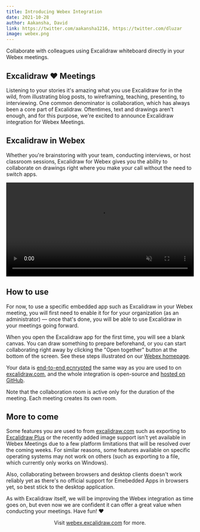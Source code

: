 ```yaml
---
title: Introducing Webex Integration
date: 2021-10-28
author: Aakansha, David
link: https://twitter.com/aakansha1216, https://twitter.com/dluzar
image: webex.png
---
```


Collaborate with colleagues using Excalidraw whiteboard directly in your Webex meetings.

<!-- end -->

## Excalidraw ❤️ Meetings

Listening to your stories it's amazing what you use Excalidraw for in the wild, from illustrating blog posts, to wireframing, teaching, presenting, to interviewing. One common denominator is collaboration, which has always been a core part of Excalidraw. Oftentimes, text and drawings aren't enough, and for this purpose, we're excited to announce Excalidraw integration for Webex Meetings.

## Excalidraw in Webex

Whether you're brainstoring with your team, conducting interviews, or host classroom sessions, Excalidraw for Webex gives you the ability to collaborate on drawings right where you make your call without the need to switch apps.

<video src="./webex-blog-promo.mp4" autoplay playsinline loop muted style="width: 100%; height: auto;"></video>

## How to use

For now, to use a specific embedded app such as Excalidraw in your Webex meeting, you will first need to enable it for for your organization (as an administrator) — once that's done, you will be able to use Excalidraw in your meetings going forward.

When you open the Excalidraw app for the first time, you will see a blank canvas. You can draw something to prepare beforehand, or you can start collaborating right away by clicking the "Open together" button at the bottom of the screen. See these steps illustrated on our [Webex homepage](https://webex.excalidraw.com/#how-to-install).

Your data is [end-to-end ecnrypted](/end-to-end-encryption) the same way as you are used to on [excalidraw.com](https://excalidraw.com), and the whole integration is open-source and [hosted on GitHub](https://github.com/excalidraw/excalidraw-webex).

Note that the collaboration room is active only for the duration of the meeting. Each meeting creates its own room.

## More to come

Some features you are used to from [excalidraw.com](https://excalidraw.com) such as exporting to [Excalidraw Plus](https://plus.excalidraw.com) or the recently added image support isn't yet available in Webex Meetings due to a few platform limitations that will be resolved over the coming weeks. For similar reasons, some features available on specific operating systems may not work on others (such as exporting to a file, which currently only works on Windows).

Also, collaborating between browsers and desktop clients doesn't work reliably yet as there's no official support for Emebedded Apps in browsers yet, so best stick to the desktop application.

As with Excalidraw itself, we will be improving the Webex integration as time goes on, but even now we are confident it can offer a great value when conducting your meetings. Have fun! ❤️

<div style="margin-bottom: 2em; text-align: center">
Visit <a href="https://webex.excalidraw.com/#how-to-install" target="_blank" rel="noopener noreferer">webex.excalidraw.com</a> for more.
</div>
